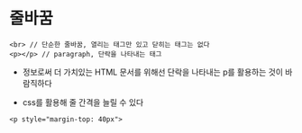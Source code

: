 # 줄바꿈

```
<br> // 단순한 줄바꿈, 열리는 태그만 있고 닫히는 태그는 없다
<p></p> // paragraph, 단락을 나타내는 태그
```

- 정보로써 더 가치있는 HTML 문서를 위해선 단락을 나타내는 p를 활용하는 것이 바람직하다

- css를 활용해 줄 간격을 늘릴 수 있다

```
<p style="margin-top: 40px">
```